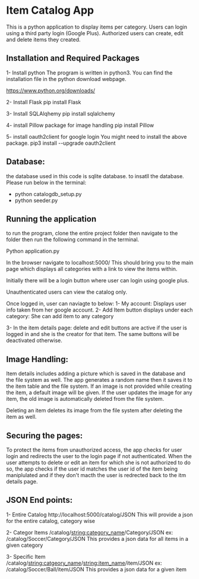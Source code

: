 Item Catalog App
======================

This is a python application to display items per category. Users can login using a third party login (Google Plus). Authorized users can create, edit and delete items they created.

Installation and Required Packages
----------------------------
1- Install python
The program is written in python3.
You can find the installation file in the python download webpage.

https://www.python.org/downloads/

2- Install Flask
	pip install Flask

3- Install SQLAlqhemy
	pip install sqlalchemy

4- install Pillow package for image handling
	pip install Pillow

5- install oauth2client for google login
You might need to install the above package.
	pip3 install --upgrade oauth2client

Database:
----------------------------
the database used in this code is sqlite database. to insatll the database.
Please run below in the terminal:
 - python catalogdb_setup.py
 - python seeder.py


Running the application
----------------------------
to run the program, clone the entire project folder then navigate to the folder then run the following command in the terminal.

Python application.py

In the browser navigate to localhost:5000/
This should bring you to the main page which displays all categories with a link to view the items within.

Initially there will be a login button where user can login using google plus.

Unauthenticated users can view the catalog only.

Once logged in, user can naviagte to below:
1- My account:
   Displays user info taken from her google account.
2- Add Item button displays under each category:
   She can add item to any category

3- In the item details page:
 delete and edit buttons are active if the user is logged in and she is the creator for that item. The same buttons will be deactivated otherwise.


Image Handling:
-----------------------------
Item details includes adding a picture which is saved in the database and the file system as well. The app generates a random name then it saves it to the item table and the file system. If an image is not provided while creating the item, a default image will be given. If the user updates the image for any item, the old image is automatically deleted from the file system.

Deleting an item deletes its image from the file system after deleting the item as well.

Securing the pages:
------------------------------
To protect the items from unauthorized access, the app checks for user login and redirects the user to the login page if not authenticated.
When the user attempts to delete or edit an item for which she is not authorized to do so, the app checks if the user id matches the user id of the item being maniplulated and if they don't macth the user is redrected back to the itm details page.


JSON End points:
-----------------------
1- Entire Catalog
http://localhost:5000/catalog/JSON
This will provide a json for the entire catalog, category wise

2- Categor Items
/catalog/<string:category_name>/Category/JSON
ex:
/catalog/Soccer/Category/JSON
This provides a json data for all items in a given category

3- Specific Item
/catalog/<string:catgeory_name>/<string:item_name>/item/JSON
ex:
/catalog/Soccer/Ball/item/JSON
This provides a json data for a given item

